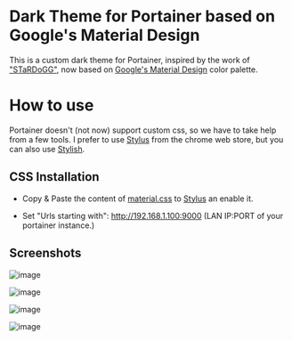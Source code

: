 # Dark Theme for Portainer based on Google's Material Design 

This is a custom dark theme for Portainer, inspired by the work of ["STaRDoGG"](https://github.com/STaRDoGG/portainer-nord-dark-theme), now based on [Google's Material Design](https://material.io/design/color/the-color-system.html#color-theme-creation) color palette.

# How to use

Portainer doesn't (not now) support custom css, so we have to take help from a few tools. I prefer to use [Stylus](https://chrome.google.com/webstore/detail/stylus/clngdbkpkpeebahjckkjfobafhncgmne?hl=en-US) from the chrome web store, but you can also use [Stylish](https://chrome.google.com/webstore/detail/stylish-custom-themes-for/fjnbnpbmkenffdnngjfgmeleoegfcffe?hl=en).

## CSS Installation

 * Copy & Paste the content of [material.css](https://github.com/Vakrehus/portainer-materialio-dark-theme/blob/master/material.css) to [Stylus](https://chrome.google.com/webstore/detail/stylus/clngdbkpkpeebahjckkjfobafhncgmne?hl=en-US) an enable it.

 * Set "Urls starting with": http://192.168.1.100:9000 (LAN IP:PORT of your portainer instance.)


## Screenshots


![image](https://images.zenhubusercontent.com/612cbc3de54bb42a6fce7f0a/33a67194-ba46-4665-a119-1672b4c849dd)

![image](https://images.zenhubusercontent.com/612cbc3de54bb42a6fce7f0a/3f63ef0a-1de8-42e3-aaa9-d3ef86d3e0f4)

![image](https://images.zenhubusercontent.com/612cbc3de54bb42a6fce7f0a/d228c814-b1b6-487c-a8db-20b012ea6f8b)

![image](https://images.zenhubusercontent.com/612cbc3de54bb42a6fce7f0a/1d13ac3b-b0e3-4f12-bd90-660f2e1c57d5)

